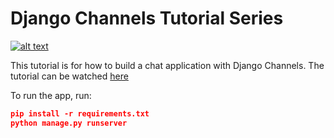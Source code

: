 # Django Channels Tutorial Series

[![alt text](https://github.com/justdjango/justchat/blob/master/thumbnail.png "Logo")](https://youtu.be/uZgRbnIsgrA)

This tutorial is for how to build a chat application with Django Channels. The tutorial can be watched [here](https://youtu.be/Wv5jlmJs2sU)

To run the app, run:

```json
pip install -r requirements.txt
python manage.py runserver
```